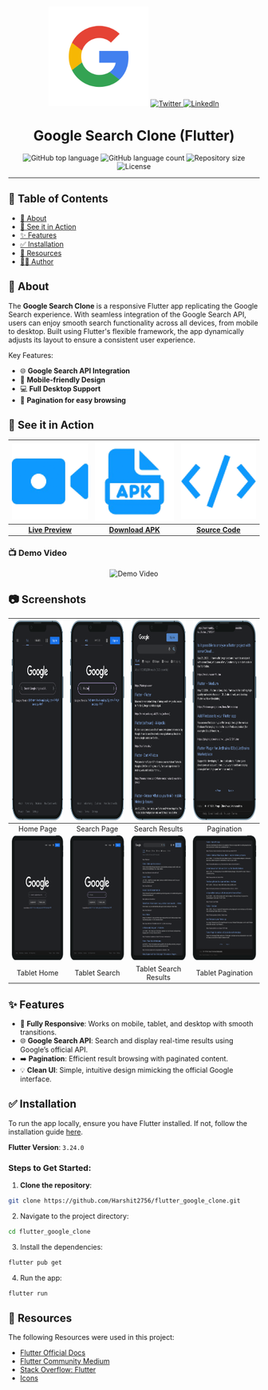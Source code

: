 <div align="center" id="top">
  <img src="https://github.com/Harshit2756/flutter_google_clone/blob/dc4430c53fa33afecd4237d3a70b52a0e79afebf/assets/images/Google_G_logo.png?raw=true" alt="Google Search Clone (Flutter)" width="200" height="200"/>

  <a href="https://twitter.com/intent/follow?screen_name=Harshit2756">
    <img alt= "Twitter" src="https://img.shields.io/twitter/follow/Harshit2756">
  </a>
  <a href="https://www.linkedin.com/in/harshit-khandelwal-3a76631b9/">
    <img alt="LinkedIn" src="https://img.shields.io/badge/LinkedIn-0077B5?logo=linkedin&logoColor=white&label=Harshit20Khandelwal">
  </a>
</div>

<h1 align="center">Google Search Clone (Flutter)</h1>

<p align="center">
  <img alt="GitHub top language" src="https://img.shields.io/github/languages/top/Harshit2756/flutter_google_clone">
  <img alt="GitHub language count" src="https://img.shields.io/github/languages/count/Harshit2756/flutter_google_clone">
  <img alt="Repository size" src="https://img.shields.io/github/repo-size/Harshit2756/flutter_google_clone">
  <img alt="License" src="https://img.shields.io/github/license/Harshit2756/flutter_google_clone">
</p>

---

## 📜 Table of Contents

- [📖 About](#book-about)
- [👀 See it in Action](#eyes-see-it-in-action)
- [✨ Features](#sparkles-features)
- [✅ Installation](#white_check_mark-installation)
- [🚀 Resources](#rocket-resources)
- [👨‍💻 Author](#author)

## :book: About

The **Google Search Clone** is a responsive Flutter app replicating the Google Search experience. With seamless integration of the Google Search API, users can enjoy smooth search functionality across all devices, from mobile to desktop. Built using Flutter's flexible framework, the app dynamically adjusts its layout to ensure a consistent user experience.

Key Features:

- 🌐 **Google Search API Integration**
- 📱 **Mobile-friendly Design**
- 💻 **Full Desktop Support**
- 🔄 **Pagination for easy browsing**

## :eyes: See it in Action

| [![Live Preview](https://github.com/Harshit2756/Harshit2756/blob/main/Assets/Live_Preview_Trans.png?raw=true)](https://harshit2756.github.io/flutter_google_clone/) | [![Download APK](https://github.com/Harshit2756/Harshit2756/blob/main/Assets/Download_Apk_Trans.png?raw=true)](https://github.com/Harshit2756/flutter_google_clone/releases/download/v1.0.0/app-release.apk) | [![Source Code](https://github.com/Harshit2756/Harshit2756/blob/main/Assets/Source_Code_Trans.png?raw=true)](https://github.com/Harshit2756/flutter_google_clone/archive/refs/tags/v1.0.0.zip) |
| :-----------------------------------------------------------------------------------------------------------------------------------------------------------------: | :----------------------------------------------------------------------------------------------------------------------------------------------------------------------------------------------------------: | :--------------------------------------------------------------------------------------------------------------------------------------------------------------------------------------------: |
|                                               [**Live Preview**](https://harshit2756.github.io/flutter_google_clone/)                                               |                                               [**Download APK**](https://github.com/Harshit2756/flutter_google_clone/releases/download/v1.0.0/app-release.apk)                                               |                                              [**Source Code**](https://github.com/Harshit2756/flutter_google_clone/archive/refs/tags/v1.0.0.zip)                                               |

### 📺 Demo Video

<div align="center">
  <img src="Screenshots/Demo_video.gif" alt="Demo Video" width="600"/>
</div>

## 📷 Screenshots

| <img src="Screenshots/m_home_page.png?raw=true" width="250" height="400"/> | <img src="Screenshots/m_search.png?raw=true" width="250" height="400"/> | <img src="Screenshots/m_search_page.png?raw=true" width="250" height="400"/> | <img src="Screenshots/m_pagination.png?raw=true" width="250" height="400"/> |
| :------------------------------------------------------------------------: | :---------------------------------------------------------------------: | :--------------------------------------------------------------------------: | :-------------------------------------------------------------------------: |
|                                 Home Page                                  |                               Search Page                               |                                Search Results                                |                                 Pagination                                  |
| <img src="Screenshots/t_home_page.png?raw=true" width="400" height="250"/> | <img src="Screenshots/t_search.png?raw=true" width="400" height="250"/> | <img src="Screenshots/t_search_page.png?raw=true" width="400" height="250"/> | <img src="Screenshots/t_pagination.png?raw=true" width="400" height="250"/> |
|                                Tablet Home                                 |                              Tablet Search                              |                            Tablet Search Results                             |                              Tablet Pagination                              |

## :sparkles: Features

- 📱 **Fully Responsive**: Works on mobile, tablet, and desktop with smooth transitions.
- 🌐 **Google Search API**: Search and display real-time results using Google’s official API.
- ➡️ **Pagination**: Efficient result browsing with paginated content.
- 💡 **Clean UI**: Simple, intuitive design mimicking the official Google interface.

## :white_check_mark: Installation

To run the app locally, ensure you have Flutter installed. If not, follow the installation guide [here](https://flutter.dev/docs/get-started/install).

**Flutter Version**: `3.24.0`

### Steps to Get Started:

1. **Clone the repository**:

```bash
git clone https://github.com/Harshit2756/flutter_google_clone.git
```

2. Navigate to the project directory:

```bash
cd flutter_google_clone
```

3. Install the dependencies:

```bash
flutter pub get
```

4. Run the app:

```bash
flutter run
```

## :rocket: Resources

The following Resources were used in this project:

- [Flutter Official Docs](https://flutter.dev/docs)
- [Flutter Community Medium](https://medium.com/flutter-community)
- [Stack Overflow: Flutter](https://stackoverflow.com/questions/tagged/flutter)
- [Icons](https://www.flaticon.com/)
